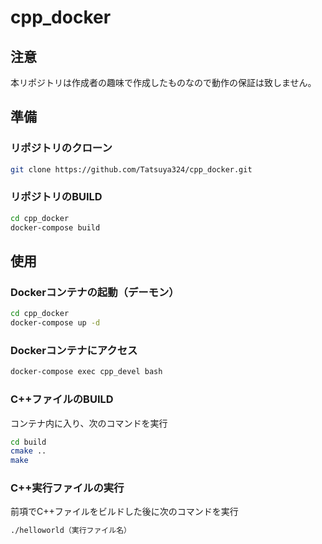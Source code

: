 # cpp_docker

## 注意
本リポジトリは作成者の趣味で作成したものなので動作の保証は致しません。

## 準備
### リポジトリのクローン
``` bash
git clone https://github.com/Tatsuya324/cpp_docker.git
```

### リポジトリのBUILD
``` bash
cd cpp_docker
docker-compose build
```

## 使用
### Dockerコンテナの起動（デーモン）
``` bash
cd cpp_docker
docker-compose up -d
```

### Dockerコンテナにアクセス
``` bash
docker-compose exec cpp_devel bash
```

### C++ファイルのBUILD
コンテナ内に入り、次のコマンドを実行
``` bash
cd build
cmake ..
make
```

### C++実行ファイルの実行
前項でC++ファイルをビルドした後に次のコマンドを実行
``` bash
./helloworld（実行ファイル名）
```